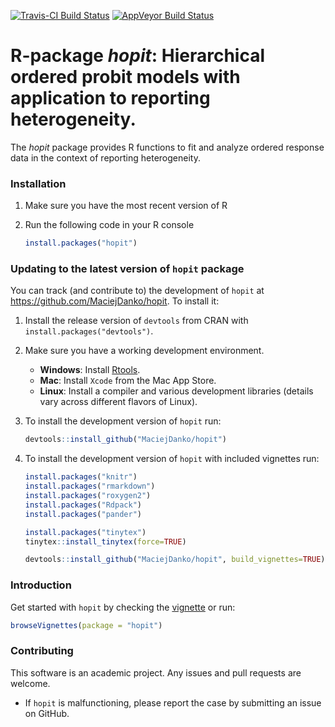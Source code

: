 [![Travis-CI Build Status](https://travis-ci.org/MaciejDanko/hopit.svg?branch=master)](https://travis-ci.org/MaciejDanko/hopit)
[![AppVeyor Build Status](https://ci.appveyor.com/api/projects/status/github/MaciejDanko/hopit?branch=master&svg=true)](https://ci.appveyor.com/project/MaciejDanko/hopit)

# R-package *hopit*: Hierarchical ordered probit models with application to reporting heterogeneity.

The *hopit* package provides R functions to fit and analyze ordered response data in the context of reporting heterogeneity.

### Installation
1. Make sure you have the most recent version of R

2. Run the following code in your R console 

   ```R
   install.packages("hopit") 
   ```

### Updating to the latest version of `hopit` package
You can track (and contribute to) the development of `hopit` at https://github.com/MaciejDanko/hopit. To install it:

1. Install the release version of `devtools` from CRAN with `install.packages("devtools")`.

2. Make sure you have a working development environment.
    * **Windows**: Install [Rtools](https://CRAN.R-project.org/bin/windows/Rtools/).
    * **Mac**: Install `Xcode` from the Mac App Store.
    * **Linux**: Install a compiler and various development libraries (details vary across different flavors of Linux).

3. To install the development version of `hopit` run:
   ```R
   devtools::install_github("MaciejDanko/hopit")
   ```
   
4. To install the development version of `hopit` with included vignettes run:
   ```R
   install.packages("knitr")
   install.packages("rmarkdown")
   install.packages("roxygen2")
   install.packages("Rdpack")
   install.packages("pander")
   
   install.packages("tinytex")
   tinytex::install_tinytex(force=TRUE)
   
   devtools::install_github("MaciejDanko/hopit", build_vignettes=TRUE)
   ```
   
### Introduction
Get started with `hopit` by checking the [vignette](https://github.com/MaciejDanko/hopit/blob/master/vignettes/introduction_to_hopit.pdf) or run:

   ```R
   browseVignettes(package = "hopit") 
   ```

### Contributing
This software is an academic project. Any issues and pull requests are welcome.
* If `hopit` is malfunctioning, please report the case by submitting an issue on GitHub.
